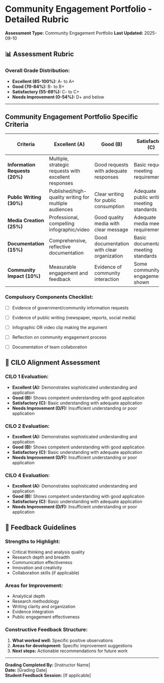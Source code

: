 # Community Engagement Portfolio - Detailed Rubric

**Assessment Type:** Community Engagement Portfolio
**Last Updated:** 2025-09-10

## 📊 Assessment Rubric

### Overall Grade Distribution:
- **Excellent (85-100%):** A- to A+
- **Good (70-84%):** B- to B+  
- **Satisfactory (55-69%):** C- to C+
- **Needs Improvement (0-54%):** D+ and below

---


## Community Engagement Portfolio Specific Criteria

| Criteria | Excellent (A) | Good (B) | Satisfactory (C) | Needs Improvement (D/F) |
|----------|---------------|----------|------------------|-------------------------|
| **Information Requests (20%)** | Multiple, strategic requests with excellent responses | Good requests with adequate responses | Basic requests meeting requirements | Insufficient or poorly executed requests |
| **Public Writing (30%)** | Published/high-quality writing for multiple audiences | Clear writing for public consumption | Adequate public writing meeting standards | Poor quality or inappropriate for audience |
| **Media Creation (25%)** | Professional, compelling infographic/video | Good quality media with clear message | Adequate media meeting requirements | Poor quality or unclear media |
| **Documentation (15%)** | Comprehensive, reflective documentation | Good documentation with clear organization | Basic documentation meeting standards | Incomplete or poorly organized |
| **Community Impact (10%)** | Measurable engagement and feedback | Evidence of community interaction | Some community engagement shown | Little to no community engagement |

### Compulsory Components Checklist:
- [ ] Evidence of government/community information requests
- [ ] Evidence of public writing (newspaper, reports, social media)
- [ ] Infographic OR video clip making the argument
- [ ] Reflection on community engagement process
- [ ] Documentation of team collaboration


## 🎯 CILO Alignment Assessment


### CILO 1 Evaluation:
- **Excellent (A):** Demonstrates sophisticated understanding and application
- **Good (B):** Shows competent understanding with good application  
- **Satisfactory (C):** Basic understanding with adequate application
- **Needs Improvement (D/F):** Insufficient understanding or poor application

### CILO 2 Evaluation:
- **Excellent (A):** Demonstrates sophisticated understanding and application
- **Good (B):** Shows competent understanding with good application  
- **Satisfactory (C):** Basic understanding with adequate application
- **Needs Improvement (D/F):** Insufficient understanding or poor application

### CILO 4 Evaluation:
- **Excellent (A):** Demonstrates sophisticated understanding and application
- **Good (B):** Shows competent understanding with good application  
- **Satisfactory (C):** Basic understanding with adequate application
- **Needs Improvement (D/F):** Insufficient understanding or poor application


## 📝 Feedback Guidelines

### Strengths to Highlight:
- Critical thinking and analysis quality
- Research depth and breadth
- Communication effectiveness
- Innovation and creativity
- Collaboration skills (if applicable)

### Areas for Improvement:
- Analytical depth
- Research methodology
- Writing clarity and organization
- Evidence integration
- Public engagement effectiveness

### Constructive Feedback Structure:
1. **What worked well:** Specific positive observations
2. **Areas for development:** Specific improvement suggestions
3. **Next steps:** Actionable recommendations for future work

---

**Grading Completed By:** [Instructor Name]  
**Date:** [Grading Date]  
**Student Feedback Session:** [If applicable]
